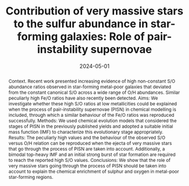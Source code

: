 ---
title: 'Contribution of very massive stars to the sulfur abundance in star-forming
  galaxies: Role of pair-instability supernovae'
authors:
- S. Goswami
- J. M. Vílchez
- admin
- L. Silva
- A. Bressan
- E. Pérez-Montero
date: '2024-05-01'
publishDate: '2025-08-14T18:13:05.260924Z'
publication_types:
- article-journal
publication: '*Astronomy & Astrophysics*'
doi: 10.1051/0004-6361/202348231
abstract: 'Context. Recent work presented increasing evidence of high non-constant
  S/O abundance ratios observed in star-forming metal-poor galaxies that deviated
  from the constant canonical S/O across a wide range of O/H abundances. Similar peculiarly
  high Fe/O ratios have also recently been detected.  Aims: We investigate whether
  these high S/O ratios at low metallicities could be explained when the process of
  pair-instability supernovae (PISN) in chemical modelling is included, through which
  a similar behaviour of the Fe/O ratios was reproduced successfully.  Methods: We
  used chemical evolution models that considered the stages of PISN in the previously
  published yields and adopted a suitable initial mass function (IMF) to characterize
  this evolutionary stage appropriately.  Results: The peculiarly high values and
  the behaviour of the observed S/O versus O/H relation can be reproduced when the
  ejecta of very massive stars that go through the process of PISN are taken into
  account. Additionally, a bimodal top-heavy IMF and an initial strong burst of star
  formation are required to reach the reported high S/O values.  Conclusions: We show
  that the role of very massive stars going through the process of PISN should be
  taken into account to explain the chemical enrichment of sulphur and oxygen in metal-poor
  star-forming regions.'
tags:
- 'stars: massive'
- 'stars: Population II'
- 'stars: Population III'
- 'Galaxy: abundances'
- 'galaxies: starburst'
- 'galaxies: luminosity function'
- mass function
- Astrophysics - Astrophysics of Galaxies
links:
- name: arXiv
  url: https://arxiv.org/abs/2402.13240
- name: ADS
  url: https://ui.adsabs.harvard.edu/abs/2024A&A...685A..81G
- name: journal
  url: https://www.aanda.org/articles/aa/full_html/2024/05/aa48231-23/aa48231-23.html
url_dataset: ''
image:
  caption: 'Cartoon representing the core evolution through (P)PISN (see Renzo et al. (2020, 2024) for more details)'
  focal_point: ""
  preview_only: false
---
